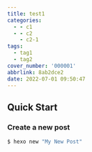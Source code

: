 ```yaml
---
title: test1
categories:
  - - c1
  - - c2
    - c2-1
tags:
  - tag1
  - tag2
cover_number: '000001'
abbrlink: 8ab2dce2
date: 2022-07-01 09:50:47
---
```

## Quick Start

### Create a new post

``` bash
$ hexo new "My New Post"
```

